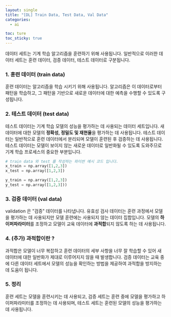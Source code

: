 ```yaml
---
layout: single
title: "[DL] Train Data, Test Data, Val Data"
categories:
  - ai

toc: ture
toc_sticky: true
---
```


<!-- 위는 머릿말임 아래부터 포스트 본문 -->


데이터 세트는 기계 학습 알고리즘을 훈련하기 위해 사용됩니다. 일반적으로 이러한 데이터 세트는 훈련 데이터, 검증 데이터, 테스트 데이터로 구분됩니다.

### 1. 훈련 데이터 (train data)

훈련 데이터는 알고리즘을 학습 시키기 위해 사용됩니다. 알고리즘은 이 데이터로부터 패턴을 학습하고, 그 패턴을 기반으로 새로운 데이터에 대한 예측을 수행할 수 있도록 구성됩니다.

### 2. 테스트 데이터 (test data)

테스트 데이터는 기계 학습 모델의 성능을 평가하는 데 사용되는 데이터 세트입니다. 새 데이터에 대한 모델의 **정확성, 정밀도 및 재현율**을 평가하는 데 사용됩니다. 테스트 데이터는 일반적으로 훈련 데이터에서 분리되며 모델이 훈련된 후 검증하는 데 사용됩니다. 테스트 데이터는 모델이 보이지 않는 새로운 데이터로 일반화될 수 있도록 도와주므로 기계 학습 프로세스의 중요한 부분입니다.
```python
# train data 와 test 를 작성하는 파이썬 예시 코드 입니다.
x_train = np.array([1,2,3]) 
x_test = np.array([1,2,3]) 

y_train = np.array([1,2,3])
y_test = np.array([1,2,3]))
```

### 3. 검증 데이터 (val data)

validation 은 "검증" 데이터를 나타냅니다. 유효성 검사 데이터는 훈련 과정에서 모델을 평가하는 데 사용되지만 모델 훈련에는 사용되지 않는 데이터 집합입니다. 모델의 **하이퍼파라미터**를 조정하고 모델이 교육 데이터에 **과적합**되지 않도록 하는 데 사용됩니다.



### 4. (추가) 과적합이란 ?

과적합은 모델이 너무 복잡하고 훈련 데이터의 세부 사항을 너무 잘 학습할 수 있어 새 데이터에 대한 일반화가 제대로 이루어지지 않을 때 발생합니다. 검증 데이터는 교육 중에 다른 데이터 세트에서 모델의 성능을 확인하는 방법을 제공하여 과적합을 방지하는 데 도움이 됩니다.

### 5. 정리

훈련 세트는 모델을 훈련시키는 데 사용되고, 검증 세트는 훈련 중에 모델을 평가하고 하이퍼파라미터를 조정하는 데 사용되며, 테스트 세트는 훈련된 모델의 성능을 평가하는 데 사용됩니다.